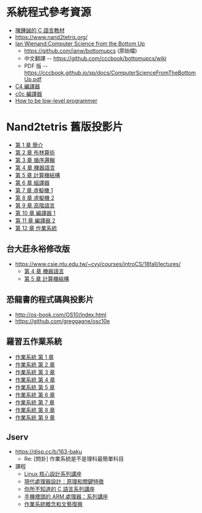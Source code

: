 # 系統程式參考資源

* [陳鍾誠的 C 語言教材](http://misavo.com/view/ccc/c1.md)
* https://www.nand2tetris.org/
* [Ian Wienand:Computer Science from the Bottom Up](https://www.bottomupcs.com/index.xhtml) 
    * https://github.com/ianw/bottomupcs (原始檔)
    * 中文翻譯 -- https://github.com/cccbook/bottomupcs/wiki
    * PDF 版 -- https://cccbook.github.io/sp/docs/ComputerScienceFromTheBottomUp.pdf
* [C4 編譯器](https://github.com/cccbook/c4/wiki)
* [c0c 編譯器](https://github.com/cccbook/c0c/wiki)
* [How to be low-level programmer](https://bodyno.com/programmer/2017/04/18/how-to-be-low-level-programmer.html)

# Nand2tetris 舊版投影片

* [第 1 章 簡介](https://www.slideshare.net/ccckmit/nand2tetris-127760875)
* [第 2 章 布林算術](https://www.slideshare.net/ccckmit/nand2tetris-127760880)
* [第 3 章 循序邏輯](https://www.slideshare.net/ccckmit/nand2tetris-127760882)
* [第 4 章 機器語言](https://www.slideshare.net/ccckmit/nand2tetris-127760883)
* [第 5 章 計算機結構](https://www.slideshare.net/ccckmit/nand2tetris-127760884)
* [第 6 章 組譯器](https://www.slideshare.net/ccckmit/lecture-06-assembler)
* [第 7 章 虛擬機 1](https://www.slideshare.net/ccckmit/lecture-07-virtual-machine-i)
* [第 8 章 虛擬機 2](https://www.slideshare.net/ccckmit/lecture-08-virtual-machine-ii)
* [第 9 章 高階語言](https://www.slideshare.net/ccckmit/lecture-09-high-level-language)
* [第 10 章 編譯器 1](https://www.slideshare.net/ccckmit/lecture-10-compiler-i)
* [第 11 章 編譯器 2](https://www.slideshare.net/ccckmit/lecture-11-compiler-ii)
* [第 12 章 作業系統](https://www.slideshare.net/ccckmit/lecture-12-os-123057446)

## 台大莊永裕修改版

* https://www.csie.ntu.edu.tw/~cyy/courses/introCS/18fall/lectures/
  * [第 4 章 機器語言](https://www.csie.ntu.edu.tw/~cyy/courses/introCS/18fall/lectures/handouts/lec08_HackML.pdf)
  * [第 5 章 計算機結構](https://www.csie.ntu.edu.tw/~cyy/courses/introCS/18fall/lectures/handouts/lec09_HackArch.pdf)

## 恐龍書的程式碼與投影片

* http://os-book.com/OS10/index.html
* https://github.com/greggagne/osc10e

## 羅習五作業系統

* [作業系統 第 1 章](https://www.slideshare.net/ccckmit/ss-127408812)
* [作業系統 第 2 章](https://www.slideshare.net/ccckmit/ss-127410201)
* [作業系統 第 3 章](https://www.slideshare.net/ccckmit/ss-127408898)
* [作業系統 第 4 章](https://www.slideshare.net/ccckmit/ss-127408907)
* [作業系統 第 5 章](https://www.slideshare.net/ccckmit/ss-127408925)
* [作業系統 第 6 章](https://www.slideshare.net/ccckmit/ss-127408926)
* [作業系統 第 7 章](https://www.slideshare.net/ccckmit/ss-127408990)
* [作業系統 第 8 章](https://www.slideshare.net/ccckmit/ss-127410172)
* [作業系統 第 9 章](https://www.slideshare.net/ccckmit/ss-127410823)

## Jserv

* https://disp.cc/b/163-baku
    * Re: [問卦] 作業系統是不是理科最簡單科目
* 課程
    * [Linux 核心設計系列講座](http://hackfoldr.org/linux/)
    * [現代處理器設計：原理和關鍵特徵](http://hackfoldr.org/cpu/)
    * [你所不知道的 C 語言系列講座](http://hackfoldr.org/dykc/)
    * [手機裡頭的 ARM 處理器：系列講座](http://hackfoldr.org/arm/)
    * [作業系統概念和文藝復興](http://hackfoldr.org/oscar/)
